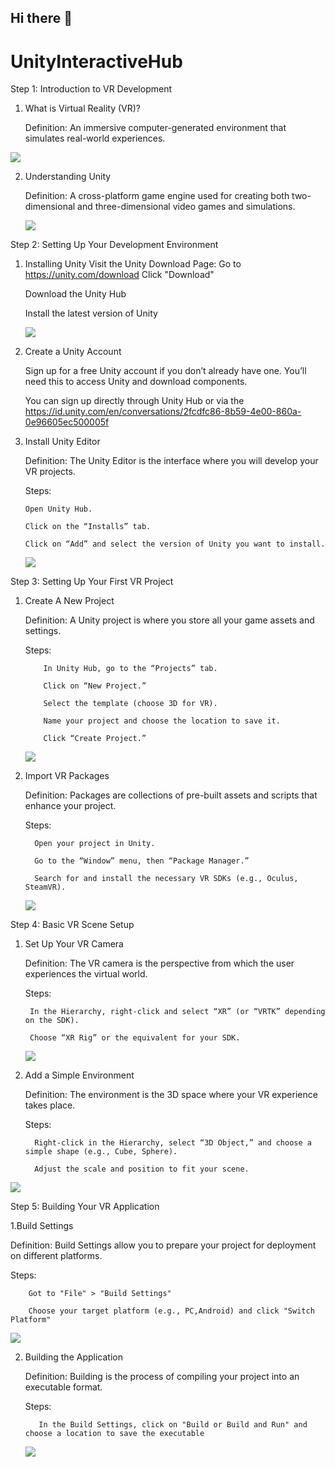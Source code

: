 ## Hi there 👋
# UnityInteractiveHub
Step 1: Introduction to VR Development

1. What is Virtual Reality (VR)?
   
   Definition: An immersive computer-generated environment that simulates real-world experiences.
<img src="https://i.insider.com/620eec17f0b06900185e774a?width=1200&format=jpeg">

2. Understanding Unity

   Definition: A cross-platform game engine used for creating both two-dimensional and three-dimensional video games and simulations.
   
   <img src="https://unity-connect-prd.storage.googleapis.com/20220606/learn/images/7fabb375-5282-4852-9ecf-d8acc254052b_EditorExplore.png">

Step 2: Setting Up Your Development Environment

1. Installing Unity
   Visit the Unity Download Page: Go to https://unity.com/download Click "Download"
   
   Download the Unity Hub
   
   Install the latest version of Unity

   <img src = "https://cdn.sanity.io/images/fuvbjjlp/production/61d46c50036906845cb96cb7f9ba0f4ec6e841e0-600x337.jpg">

2. Create a Unity Account
   
   Sign up for a free Unity account if you don’t already have one. You’ll need this to access Unity and download components.

   You can sign up directly through Unity Hub or via the https://id.unity.com/en/conversations/2fcdfc86-8b59-4e00-860a-0e96605ec500005f


3. Install Unity Editor
   
   Definition: The Unity Editor is the interface where you will develop your VR projects.
   
   Steps:
   
       Open Unity Hub.
   
       Click on the “Installs” tab.
   
       Click on “Add” and select the version of Unity you want to install.
    <img src ="https://i.sstatic.net/1HGBT.png">

Step 3: Setting Up Your First VR Project

1. Create A New Project
   
   Definition: A Unity project is where you store all your game assets and settings.

     Steps:

           In Unity Hub, go to the “Projects” tab.
   
           Click on “New Project.”
   
           Select the template (choose 3D for VR).
   
           Name your project and choose the location to save it.
   
           Click “Create Project.”

   <img src ="http://www.lancelarsen.com/wp-content/uploads/2022/01/image-42-1024x689.png">

2. Import VR Packages
   
   Definition: Packages are collections of pre-built assets and scripts that enhance your project.
   
   Steps:
   
         Open your project in Unity.
   
         Go to the “Window” menu, then “Package Manager.”
   
         Search for and install the necessary VR SDKs (e.g., Oculus, SteamVR).
   
    <img src ="https://developer.tobii.com/xr/media/develop/unity/getting-started/package-manager-window.png">

Step 4: Basic VR Scene Setup

1. Set Up Your VR Camera
   
   Definition: The VR camera is the perspective from which the user experiences the virtual world.

   Steps:
   
        In the Hierarchy, right-click and select “XR” (or “VRTK” depending on the SDK).
   
        Choose “XR Rig” or the equivalent for your SDK.

     <img src ="https://gamedevacademy.org/wp-content/uploads/2021/02/img_6019323d9417a.png.webp">

2. Add a Simple Environment

   Definition: The environment is the 3D space where your VR experience takes place.

   Steps:
   
         Right-click in the Hierarchy, select “3D Object,” and choose a simple shape (e.g., Cube, Sphere).
   
         Adjust the scale and position to fit your scene.
   
 <img src ="https://blogger.googleusercontent.com/img/b/R29vZ2xl/AVvXsEjD36IwejmlV1gsBu1l74CXOTif5rmhC5yAg9bjw-_cJXWBIfiRX3YEVgtkJ_QfCqwrNyyezUphDua20oLe0CANyUpVCJbRSPKY1e1wyU3OkCRowiOtVi1KQZQ2FpHC3rTugwI3_YuWtzU/s384/Add+cube.png">

Step 5: Building Your VR Application

1.Build Settings

  Definition: Build Settings allow you to prepare your project for deployment on different platforms.

  Steps:
  
        Got to "File" > "Build Settings"
        
        Choose your target platform (e.g., PC,Android) and click "Switch Platform"

   <img src = "https://miro.medium.com/v2/resize:fit:1276/1*JCOBj0fz5QDae7IdWQetFA.png">

2. Building the Application
   
   Definition: Building is the process of compiling your project into an executable format.

   Steps:

          In the Build Settings, click on "Build or Build and Run" and choose a location to save the executable

   <img src ="https://gamedevacademy.org/wp-content/uploads/2019/08/img_5d649d103d778.png.webp">
  


   
   

    
   




